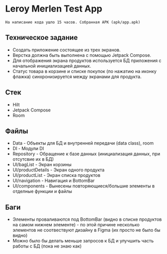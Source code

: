 # Leroy Merlen Test App

	На написание кода ушло 15 часов. Собранная APK (apk/app.apk)

## Техническое задание

* Создать приложение состоящее из трех экранов. 
* Верстка должна быть выполнена с помощью Jetpack Compose.
* Для отображения экрана продуктов используется БД приложения с начальной инициализацией данных. 
* Статус товара в корзине и списке покупок (по нажатию на иконку флажка) синхронизируется между экранами для продукта. 


## Стек
* Hilt
* Jetpack Compose
* Room

## Файлы
* Data - Объекты для БД и внутренней передачи (data class), room
* DI - Модули DI
* Repository - Обращение к базе данных (инициализация данных, при отсутсвие их в БД)
* UI/bagList - Экран корзины
* UI/productDetails - Экран одного продукта
* UI/productList - Экран списка продуктов
* UI/navigation - Навигация и BottomBar
* UI/components - Вынесены повторяющиеся/большие элементы в отделные функции и файлы

## Баги
*  Элементы проваливаются под BottomBar (видно в списке продуктов на самом нижнем элементе) - по этой причине несколько элементов не соотвествуют дизайну в Figma (их просто не было бы видно)
*  Можно было бы делать меньше запросов к БД и улучшить часть работы с БД (пока не знаю как)